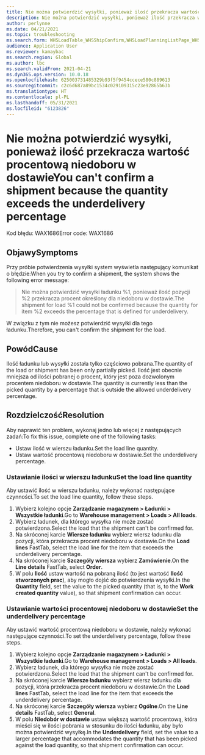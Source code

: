 ```yaml
---
title: Nie można potwierdzić wysyłki, ponieważ ilość przekracza wartość procentową niedoboru w dostawie
description: Nie można potwierdzić wysyłki, ponieważ ilość przekracza wartość procentową niedoboru w dostawie
author: perlynne
ms.date: 04/21/2021
ms.topic: troubleshooting
ms.search.form: WHSLoadTable_WHSShipConfirm,WHSLoadPlanningListPage_WHSShipConfirm,WHSLoadPlanningWorkbench_WHSShipConfirm,WHSTransportLoad_WHSShipConfirm,WHSShipPlanningListPage_WHSShipConfirm,WHSShipmentDetails_WHSShipConfirm,WHSWorkTable_WHSShipConfirm,WHSWorkTableListPage_WHSShipConfirm,Dialog_WHSOutboundShipConfirmController_WHSOutboundShipConfirm,WHSContainerCloseDiag_WHSShipConfirm
audience: Application User
ms.reviewer: kamaybac
ms.search.region: Global
ms.author: lbc
ms.search.validFrom: 2021-04-21
ms.dyn365.ops.version: 10.0.18
ms.openlocfilehash: 625003731485329b93f5f9454ccece580c889613
ms.sourcegitcommit: c2c6d687a89bc1534c029109315c23e92865b63b
ms.translationtype: HT
ms.contentlocale: pl-PL
ms.lasthandoff: 05/31/2021
ms.locfileid: "6123826"
---
```

# <a name="you-cant-confirm-a-shipment-because-the-quantity-exceeds-the-underdelivery-percentage"></a><span data-ttu-id="421cf-103">Nie można potwierdzić wysyłki, ponieważ ilość przekracza wartość procentową niedoboru w dostawie</span><span class="sxs-lookup"><span data-stu-id="421cf-103">You can't confirm a shipment because the quantity exceeds the underdelivery percentage</span></span>

<span data-ttu-id="421cf-104">Kod błędu: WAX1686</span><span class="sxs-lookup"><span data-stu-id="421cf-104">Error code: WAX1686</span></span>

## <a name="symptoms"></a><span data-ttu-id="421cf-105">Objawy</span><span class="sxs-lookup"><span data-stu-id="421cf-105">Symptoms</span></span>

<span data-ttu-id="421cf-106">Przy próbie potwierdzenia wysyłki system wyświetla następujący komunikat o błędzie:</span><span class="sxs-lookup"><span data-stu-id="421cf-106">When you try to confirm a shipment, the system shows the following error message:</span></span>

> <span data-ttu-id="421cf-107">Nie można potwierdzić wysyłki ładunku %1, ponieważ ilość pozycji %2 przekracza procent określony dla niedoboru w dostawie.</span><span class="sxs-lookup"><span data-stu-id="421cf-107">The shipment for load %1 could not be confirmed because the quantity for item %2 exceeds the percentage that is defined for underdelivery.</span></span>

<span data-ttu-id="421cf-108">W związku z tym nie możesz potwierdzić wysyłki dla tego ładunku.</span><span class="sxs-lookup"><span data-stu-id="421cf-108">Therefore, you can't confirm the shipment for the load.</span></span>

## <a name="cause"></a><span data-ttu-id="421cf-109">Powód</span><span class="sxs-lookup"><span data-stu-id="421cf-109">Cause</span></span>

<span data-ttu-id="421cf-110">Ilość ładunku lub wysyłki została tylko częściowo pobrana.</span><span class="sxs-lookup"><span data-stu-id="421cf-110">The quantity of the load or shipment has been only partially picked.</span></span> <span data-ttu-id="421cf-111">Ilość jest obecnie mniejsza od ilości pobranej o procent, który jest poza dozwolonym procentem niedoboru w dostawie.</span><span class="sxs-lookup"><span data-stu-id="421cf-111">The quantity is currently less than the picked quantity by a percentage that is outside the allowed underdelivery percentage.</span></span>

## <a name="resolution"></a><span data-ttu-id="421cf-112">Rozdzielczość</span><span class="sxs-lookup"><span data-stu-id="421cf-112">Resolution</span></span>

<span data-ttu-id="421cf-113">Aby naprawić ten problem, wykonaj jedno lub więcej z następujących zadań:</span><span class="sxs-lookup"><span data-stu-id="421cf-113">To fix this issue, complete one of the following tasks:</span></span>

- <span data-ttu-id="421cf-114">Ustaw ilość w wierszu ładunku.</span><span class="sxs-lookup"><span data-stu-id="421cf-114">Set the load line quantity.</span></span>
- <span data-ttu-id="421cf-115">Ustaw wartość procentową niedoboru w dostawie.</span><span class="sxs-lookup"><span data-stu-id="421cf-115">Set the underdelivery percentage.</span></span>

### <a name="set-the-load-line-quantity"></a><span data-ttu-id="421cf-116">Ustawianie ilości w wierszu ładunku</span><span class="sxs-lookup"><span data-stu-id="421cf-116">Set the load line quantity</span></span>

<span data-ttu-id="421cf-117">Aby ustawić ilość w wierszu ładunku, należy wykonać następujące czynności.</span><span class="sxs-lookup"><span data-stu-id="421cf-117">To set the load line quantity, follow these steps.</span></span>

1. <span data-ttu-id="421cf-118">Wybierz kolejno opcje **Zarządzanie magazynem \> Ładunki \> Wszystkie ładunki**.</span><span class="sxs-lookup"><span data-stu-id="421cf-118">Go to **Warehouse management \> Loads \> All loads**.</span></span>
1. <span data-ttu-id="421cf-119">Wybierz ładunek, dla którego wysyłka nie może zostać potwierdzona.</span><span class="sxs-lookup"><span data-stu-id="421cf-119">Select the load that the shipment can't be confirmed for.</span></span>
1. <span data-ttu-id="421cf-120">Na skróconej karcie **Wiersze ładunku** wybierz wiersz ładunku dla pozycji, która przekracza procent niedoboru w dostawie.</span><span class="sxs-lookup"><span data-stu-id="421cf-120">On the **Load lines** FastTab, select the load line for the item that exceeds the underdelivery percentage.</span></span>
1. <span data-ttu-id="421cf-121">Na skróconej karcie **Szczegóły wiersza** wybierz **Zamówienie**.</span><span class="sxs-lookup"><span data-stu-id="421cf-121">On the **Line details** FastTab, select **Order**.</span></span>
1. <span data-ttu-id="421cf-122">W polu **Ilość** ustaw wartość na pobraną ilość (to jest wartość **Ilość stworzonych prac**), aby mogło dojść do potwierdzenia wysyłki.</span><span class="sxs-lookup"><span data-stu-id="421cf-122">In the **Quantity** field, set the value to the picked quantity (that is, to the **Work created quantity** value), so that shipment confirmation can occur.</span></span>

### <a name="set-the-underdelivery-percentage"></a><span data-ttu-id="421cf-123">Ustawianie wartości procentowej niedoboru w dostawie</span><span class="sxs-lookup"><span data-stu-id="421cf-123">Set the underdelivery percentage</span></span>

<span data-ttu-id="421cf-124">Aby ustawić wartość procentową niedoboru w dostawie, należy wykonać następujące czynności.</span><span class="sxs-lookup"><span data-stu-id="421cf-124">To set the underdelivery percentage, follow these steps.</span></span>

1. <span data-ttu-id="421cf-125">Wybierz kolejno opcje **Zarządzanie magazynem \> Ładunki \> Wszystkie ładunki**.</span><span class="sxs-lookup"><span data-stu-id="421cf-125">Go to **Warehouse management \> Loads \> All loads**.</span></span>
1. <span data-ttu-id="421cf-126">Wybierz ładunek, dla którego wysyłka nie może zostać potwierdzona.</span><span class="sxs-lookup"><span data-stu-id="421cf-126">Select the load that the shipment can't be confirmed for.</span></span>
1. <span data-ttu-id="421cf-127">Na skróconej karcie **Wiersze ładunku** wybierz wiersz ładunku dla pozycji, która przekracza procent niedoboru w dostawie.</span><span class="sxs-lookup"><span data-stu-id="421cf-127">On the **Load lines** FastTab, select the load line for the item that exceeds the underdelivery percentage.</span></span>
1. <span data-ttu-id="421cf-128">Na skróconej karcie **Szczegóły wiersza** wybierz **Ogólne**.</span><span class="sxs-lookup"><span data-stu-id="421cf-128">On the **Line details** FastTab, select **General**.</span></span>
1. <span data-ttu-id="421cf-129">W polu **Niedobór w dostawie** ustaw większą wartość procentową, która mieści się w ilości pobrania w stosunku do ilości ładunku, aby było można potwierdzić wysyłkę.</span><span class="sxs-lookup"><span data-stu-id="421cf-129">In the **Underdelivery** field, set the value to a larger percentage that accommodates the quantity that has been picked against the load quantity, so that shipment confirmation can occur.</span></span>

